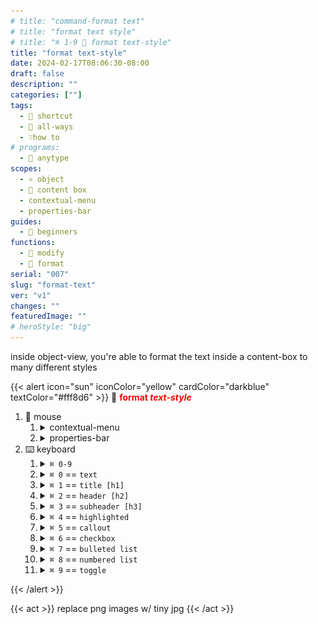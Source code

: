 ```yaml
---
# title: "command-format text"
# title: "format text style"
# title: "⌘ 1-9 🎯 format text-style"
title: "format text-style"
date: 2024-02-17T08:06:30-08:00
draft: false
description: ""
categories: [""]
tags:
  - 🎯 shortcut
  - 💠 all-ways
  - ❔how to
# programs:
  - 🦎 anytype
scopes:
  - ⚛️ object
  - 📙 content box
  - contextual-menu
  - properties-bar
guides:
  - 🐥 beginners
functions:
  - 🔧 modify
  - 🕎 format
serial: "007"
slug: "format-text"
ver: "v1"
changes: ""
featuredImage: ""
# heroStyle: "big"
---
```

inside <view>object-view</view>, you're able to format the text inside a content-box to many different styles

{{< alert icon="sun" iconColor="yellow" cardColor="darkblue" textColor="#fff8d6" >}}
💠 <b style="color: red;">format <i>text-style</i></b> <br>

1. 🐁 mouse
    1. <details><summary>contextual-menu</summary><i style="color: yellow;">highlight text to open up <code>contextual menu</code></i><img src="assets/command/format-text-style/mouse/1~contextual-menu/contextual-menu.gif"></details>
    2. <details><summary>properties-bar</summary><i style="color: yellow;">click on the <code>properties bar</code> to the left of the content-box</i><img src="assets/command/format-text-style/mouse/2~properties-bar/properties-bar.gif"></details>
2. ⌨️ keyboard
    1. <details><summary><code>⌘ 0-9</code></summary><img src="assets/command/format-text-style/keyboard/0-9.gif"></details>
    2. <details><summary><code>⌘ 0</code> == <code>text</code></summary><img src="assets/command/format-text-style/keyboard/0.png"></details>
    3. <details><summary><code>⌘ 1</code> == <code>title [h1]</code></summary><img src="assets/command/format-text-style/keyboard/1.png"></details>
    4. <details><summary><code>⌘ 2</code> == <code>header [h2]</code></summary><img src="assets/command/format-text-style/keyboard/2.png"></details>
    5. <details><summary><code>⌘ 3</code> == <code>subheader [h3]</code></summary><img src="assets/command/format-text-style/keyboard/3.png"></details>
    6. <details><summary><code>⌘ 4</code> == <code>highlighted</code></summary><img src="assets/command/format-text-style/keyboard/4.png"></details>
    7. <details><summary><code>⌘ 5</code> == <code>callout</code></summary><img src="assets/command/format-text-style/keyboard/5.png"></details>
    8. <details><summary><code>⌘ 6</code> == <code>checkbox</code></summary><img src="assets/command/format-text-style/keyboard/6.png"></details>
    9. <details><summary><code>⌘ 7</code> == <code>bulleted list</code></summary><img src="assets/command/format-text-style/keyboard/7.png"></details>
    10. <details><summary><code>⌘ 8</code> == <code>numbered list</code></summary><img src="assets/command/format-text-style/keyboard/8.png"></details>
    11. <details><summary><code>⌘ 9</code> == <code>toggle</code></summary><img src="assets/command/format-text-style/keyboard/9.png"></details>
{{< /alert >}}

{{< act >}}
replace png images w/ tiny jpg
{{< /act >}}


<!-- scraps
~ ~ ~ ~ ~ ~ ~ ~ ~ ~ ~ ~ ~ ~ ~ ~ ~ ~ ~ ~ ~ ~ ~ ~ ~ ~ ~ ~
~ • ~ • ~ • ~ • ~ • ~ • ~ • ~ • ~ • ~ • ~ • ~ • ~ • ~ •
~ ~ ~ ~ ~ ~ ~ ~ ~ ~ ~ ~ ~ ~ ~ ~ ~ ~ ~ ~ ~ ~ ~ ~ ~ ~ ~ ~

## keyboard shortcuts
⌘ 1-0

## right-clicking
1. select/highlight text
    1. using mouse
    2. using keyboard
        1. holding-down ⇧ shift as you move the type-bar with the arrow keys highlights all the words the type-bar passes through
        2. additionally, while holding shift [the highlighter] also holding down option [+ arrow keys], jumps a word at a time or holding down command highlights a line at a time
2. right-click any of the highlighted area
3. click on Aa
4. select desired format
    1. mouse
        1. move
        2. click
    2. keyboard
        1. up/down arrows
        2. enter

##


{{< act >}}
hello, do <u>this</u> <u>here</u>
{{< /act >}}


<script async src="https://eomail6.com/form/c2f5dfcc-cdd7-11ee-a9b6-8f75e8c9b215.js" data-form="c2f5dfcc-cdd7-11ee-a9b6-8f75e8c9b215"></script>

<script async src="https://eomail6.com/form/c2f5dfcc-cdd7-11ee-a9b6-8f75e8c9b215.js" data-form="c2f5dfcc-cdd7-11ee-a9b6-8f75e8c9b215"></script>


<style>
.eo-footer {
  display: none;
}
</style>

{{< alert icon="sun" iconColor="yellow" cardColor="darkblue" textColor="#fff8d6" >}}
💠 <b style="color: red;">zoom in/out</b> <br>
<ol>
    <li> mouse
        <ol>
            <li>1. <b style="color: yellow;">menu-bar</b> window > zoom-in >< zoom-out
        </ol>
    <li> keyboard
        <ol>
            <li>1. | ⌘ - | | ⌘ = | == zoom in/out
        </ol>
{{< /alert >}}

all the ways to format text in a content block

-->
